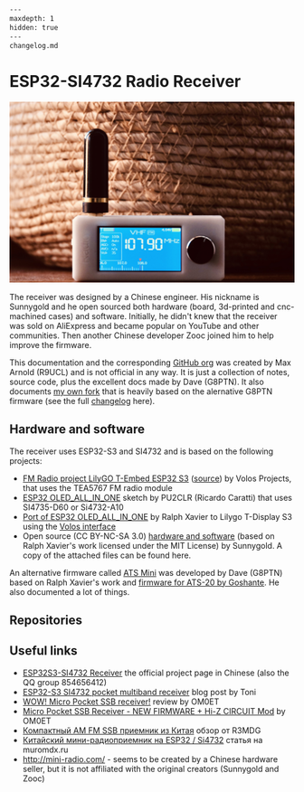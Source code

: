 ```{toctree}
---
maxdepth: 1
hidden: true
---
changelog.md
```

# ESP32-SI4732 Radio Receiver

![](_static/esp32-si4732-ui-theme.jpg)

The receiver was designed by a Chinese engineer. His nickname is Sunnygold and he open sourced both hardware (board, 3d-printed and cnc-machined cases) and software. Initially, he didn't knew that the receiver was sold on AliExpress and became popular on YouTube and other communities. Then another Chinese developer Zooc joined him to help improve the firmware.

This documentation and the corresponding [GitHub org](https://github.com/esp32-si4732) was created by Max Arnold (R9UCL) and is not official in any way. It is just a collection of notes, source code, plus the excellent docs made by Dave (G8PTN). It also documents [my own fork](https://github.com/esp32-si4732/ats-mini) that is heavily based on the alernative G8PTN firmware (see the full [changelog](changelog.md) here).

## Hardware and software

The receiver uses ESP32-S3 and SI4732 and is based on the following projects:

* [FM Radio project LilyGO T-Embed ESP32 S3](https://www.youtube.com/watch?v=bg2Ysrh85Ek) ([source](https://github.com/VolosR/TEmbedFMRadio)) by Volos Projects, that uses the TEA5767 FM radio module
* [ESP32 OLED_ALL_IN_ONE](https://github.com/pu2clr/SI4735/tree/master/examples/SI47XX_06_ESP32/OLED_ALL_IN_ONE) sketch by PU2CLR (Ricardo Caratti) that uses SI4735-D60 or Si4732-A10
* [Port of ESP32 OLED_ALL_IN_ONE](https://github.com/ralphxavier/SI4735/tree/master/Lilygo_T-Display_S3/ALL_IN_ONE_T-Display_S3) by Ralph Xavier to Lilygo T-Display S3 using the [Volos interface](https://github.com/VolosR/TEmbedFMRadio)
* Open source (CC BY-NC-SA 3.0) [hardware and software](https://oshwhub.com/sunnygold/esp32s3-si4732-shou-yin-ji) (based on Ralph Xavier's work licensed under the MIT License) by Sunnygold. A copy of the attached files can be found here.

An alternative firmware called [ATS Mini](https://github.com/G8PTN/ATS_MINI/) was developed by Dave (G8PTN) based on Ralph Xavier's work and [firmware for ATS-20 by Goshante](https://github.com/goshante/ats20_ats_ex/). He also documented a lot of things.

## Repositories

## Useful links

* [ESP32S3-SI4732 Receiver](https://oshwhub.com/sunnygold/esp32s3-si4732-shou-yin-ji) the official project page in Chinese (also the QQ group 854656412)
* [ESP32-S3 SI4732 pocket multiband receiver](https://xtronic.org/circuit/rf/radio-receiver/esp32-s3-si4732-pocket-multiband-receiver/) blog post by Toni
* [WOW! Micro Pocket SSB receiver!](https://www.youtube.com/watch?v=yCB4Oam5dwI) review by OM0ET
* [Micro Pocket SSB Receiver - NEW FIRMWARE + Hi-Z CIRCUIT Mod](https://www.youtube.com/watch?v=BzrOE9BFpyU) by OM0ET
* [Компактный AM FM SSB приемник из Китая](https://rutube.ru/video/5f95fa89786735d1da0cea30a2101649/) обзор от R3MDG
* [Китайский мини-радиоприемник на ESP32 / Si4732](https://muromdx.ru/articles/radio-receivers/kitajskij-mini-radiopriemnik-na-esp32-si4732) статья на muromdx.ru
* <http://mini-radio.com/> - seems to be created by a Chinese hardware seller, but it is not affiliated with the original creators (Sunnygold and Zooc)
